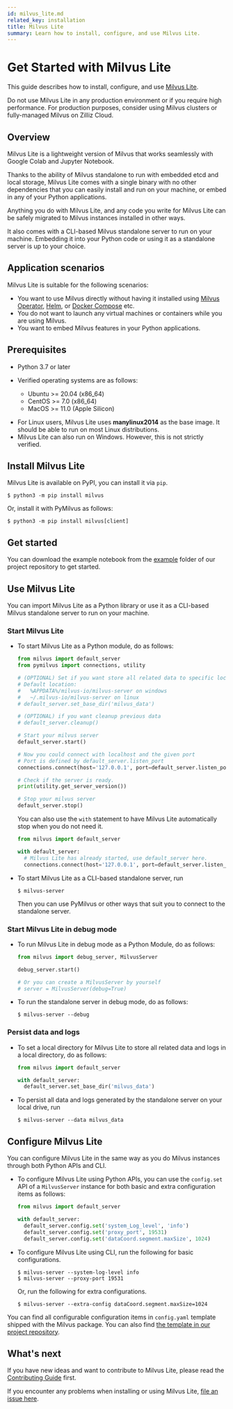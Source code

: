 ```yaml
---
id: milvus_lite.md
related_key: installation
title: Milvus Lite
summary: Learn how to install, configure, and use Milvus Lite.
---
```


# Get Started with Milvus Lite


This guide describes how to install, configure, and use [Milvus Lite](https://github.com/milvus-io/milvus-lite).

<div class="alert caution">

Do not use Milvus Lite in any production environment or if you require high performance. For production purposes, consider using Milvus clusters or fully-managed Milvus on Zilliz Cloud.

</div>

## Overview

Milvus Lite is a lightweight version of Milvus that works seamlessly with Google Colab and Jupyter Notebook.

Thanks to the ability of Milvus standalone to run with embedded etcd and local storage, Milvus Lite comes with a single binary with no other dependencies that you can easily install and run on your machine, or embed in any of your Python applications.

Anything you do with Milvus Lite, and any code you write for Milvus Lite can be safely migrated to Milvus instances installed in other ways.

It also comes with a CLI-based Milvus standalone server to run on your machine. Embedding it into your Python code or using it as a standalone server is up to your choice.

## Application scenarios

Milvus Lite is suitable for the following scenarios:

- You want to use Milvus directly without having it installed using [Milvus Operator](https://milvus.io/docs/install_standalone-operator.md), [Helm](https://milvus.io/docs/install_standalone-helm.md), or [Docker Compose](https://milvus.io/docs/install_standalone-docker.md) etc.
- You do not want to launch any virtual machines or containers while you are using Milvus.
- You want to embed Milvus features in your Python applications.

## Prerequisites

- Python 3.7 or later
- Verified operating systems are as follows:

  - Ubuntu >= 20.04 (x86_64)
  - CentOS >= 7.0 (x86_64)
  - MacOS >= 11.0 (Apple Silicon)

<div class="alert note">  

- For Linux users, Milvus Lite uses **manylinux2014** as the base image. It should be able to run on most Linux distributions.
- Milvus Lite can also run on Windows. However, this is not strictly verified.

</div>

## Install Milvus Lite

Milvus Lite is available on PyPI, you can install it via `pip`.

```shell
$ python3 -m pip install milvus
```

Or, install it with PyMilvus as follows:

```shell
$ python3 -m pip install milvus[client]
```

## Get started

You can download the example notebook from the [example](https://github.com/milvus-io/milvus-lite/tree/main/examples) folder of our project repository to get started.

## Use Milvus Lite

You can import Milvus Lite as a Python library or use it as a CLI-based Milvus standalone server to run on your machine.

### Start Milvus Lite

- To start Milvus Lite as a Python module, do as follows:

  ```python
  from milvus import default_server
  from pymilvus import connections, utility

  # (OPTIONAL) Set if you want store all related data to specific location
  # Default location:
  #   %APPDATA%/milvus-io/milvus-server on windows
  #   ~/.milvus-io/milvus-server on linux
  # default_server.set_base_dir('milvus_data')

  # (OPTIONAL) if you want cleanup previous data
  # default_server.cleanup()

  # Start your milvus server
  default_server.start()

  # Now you could connect with localhost and the given port
  # Port is defined by default_server.listen_port
  connections.connect(host='127.0.0.1', port=default_server.listen_port)

  # Check if the server is ready.
  print(utility.get_server_version())

  # Stop your milvus server
  default_server.stop()
  ```

  You can also use the `with` statement to have Milvus Lite automatically stop when you do not need it.

  ```python
  from milvus import default_server

  with default_server:
    # Milvus Lite has already started, use default_server here.
    connections.connect(host='127.0.0.1', port=default_server.listen_port)
  ```
  
- To start Milvus Lite as a CLI-based standalone server, run

  ```shell
  $ milvus-server
  ```

  Then you can use PyMilvus or other ways that suit you to connect to the standalone server.

### Start Milvus Lite in debug mode

- To run Milvus Lite in debug mode as a Python Module, do as follows:

  ```python
  from milvus import debug_server, MilvusServer

  debug_server.start()

  # Or you can create a MilvusServer by yourself
  # server = MilvusServer(debug=True)
  ```

- To run the standalone server in debug mode, do as follows:

  ```shell
  $ milvus-server --debug
  ```

### Persist data and logs

- To set a local directory for Milvus Lite to store all related data and logs in a local directory, do as follows:

  ```python
  from milvus import default_server

  with default_server:
    default_server.set_base_dir('milvus_data')
  ```

- To persist all data and logs generated by the standalone server on your local drive, run

  ```shell
  $ milvus-server --data milvus_data
  ```

## Configure Milvus Lite

You can configure Milvus Lite in the same way as you do Milvus instances through both Python APIs and CLI.

- To configure Milvus Lite using Python APIs, you can use the `config.set` API of a `MilvusServer` instance for both basic and extra configuration items as follows:

  ```python
  from milvus import default_server

  with default_server:
    default_server.config.set('system_Log_level', 'info')
    default_server.config.set('proxy_port', 19531)
    default_server.config.set('dataCoord.segment.maxSize', 1024)
  ```

- To configure Milvus Lite using CLI, run the following for basic configurations.

  ```shell
  $ milvus-server --system-log-level info
  $ milvus-server --proxy-port 19531
  ```

  Or, run the following for extra configurations.

  ```shell
  $ milvus-server --extra-config dataCoord.segment.maxSize=1024
  ```

You can find all configurable configuration items in `config.yaml` template shipped with the Milvus package. You can also find [the template in our project repository](https://github.com/milvus-io/milvus-lite/blob/main/src/milvus/data/config.yaml.template).

## What's next

If you have new ideas and want to contribute to Milvus Lite, please read the [Contributing Guide](https://github.com/milvus-io/milvus-lite/blob/main/CONTRIBUTING.md) first.

If you encounter any problems when installing or using Milvus Lite, [file an issue here](https://github.com/milvus-io/milvus-lite/issues/new).
